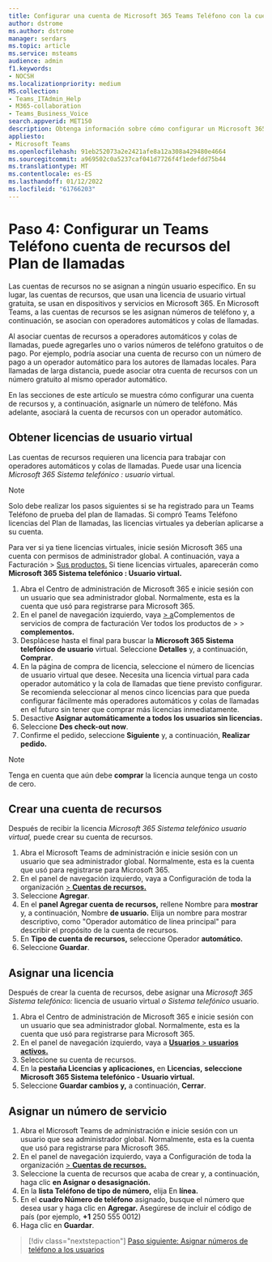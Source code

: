 ```yaml
---
title: Configurar una cuenta de Microsoft 365 Teams Teléfono con la cuenta de recursos Plan de llamadas
author: dstrome
ms.author: dstrome
manager: serdars
ms.topic: article
ms.service: msteams
audience: admin
f1.keywords:
- NOCSH
ms.localizationpriority: medium
MS.collection:
- Teams_ITAdmin_Help
- M365-collaboration
- Teams_Business_Voice
search.appverid: MET150
description: Obtenga información sobre cómo configurar un Microsoft 365 Teams Teléfono cuenta de recursos del plan de llamadas para su uso con operadores automáticos.
appliesto:
- Microsoft Teams
ms.openlocfilehash: 91eb252073a2e2421afe8a12a308a429480e4664
ms.sourcegitcommit: a969502c0a5237caf041d7726f4f1edefdd75b44
ms.translationtype: MT
ms.contentlocale: es-ES
ms.lasthandoff: 01/12/2022
ms.locfileid: "61766203"
---
```

# <a name="step-4-set-up-a-teams-phone-with-calling-plan-resource-account"></a>Paso 4: Configurar un Teams Teléfono cuenta de recursos del Plan de llamadas

Las cuentas de recursos no se asignan a ningún usuario específico. En su lugar, las cuentas de recursos, que usan una licencia de usuario virtual gratuita, se usan en dispositivos y servicios en Microsoft 365. En Microsoft Teams, a las cuentas de recursos se les asignan números de teléfono y, a continuación, se asocian con operadores automáticos y colas de llamadas.

Al asociar cuentas de recursos a operadores automáticos y colas de llamadas, puede agregarles uno o varios números de teléfono gratuitos o de pago. Por ejemplo, podría asociar una cuenta de recurso con un número de pago a un operador automático para los autores de llamadas locales. Para llamadas de larga distancia, puede asociar otra cuenta de recursos con un número gratuito al mismo operador automático.

En las secciones de este artículo se muestra cómo configurar una cuenta de recursos y, a continuación, asignarle un número de teléfono. Más adelante, asociará la cuenta de recursos con un operador automático.

## <a name="obtain-virtual-user-licenses"></a>Obtener licencias de usuario virtual

Las cuentas de recursos requieren una licencia para trabajar con operadores automáticos y colas de llamadas. Puede usar una licencia *Microsoft 365 Sistema telefónico : usuario* virtual.

> [!NOTE]
> Solo debe realizar los pasos siguientes si se ha registrado para un Teams Teléfono de prueba del plan de llamadas. Si compró Teams Teléfono licencias del Plan de llamadas, las licencias virtuales ya deberían aplicarse a su cuenta.
>
> Para ver si ya tiene licencias virtuales, inicie sesión Microsoft 365 una cuenta con permisos de administrador global. A continuación, vaya a Facturación > [Sus productos.](https://admin.microsoft.com/Adminportal/Home#/subscriptions) Si tiene licencias virtuales, aparecerán como **Microsoft 365 Sistema telefónico : Usuario virtual.**

1. Abra el Centro de administración de Microsoft 365 e inicie sesión con un usuario que sea administrador global. Normalmente, esta es la cuenta que usó para registrarse para Microsoft 365.
2. En el panel de navegación izquierdo, vaya <a href="https://admin.microsoft.com/Adminportal/Home#/catalog" target="_blank">  >  a</a>Complementos de servicios de compra de facturación Ver todos los productos de  >    >  **complementos.**
3. Desplácese hasta el final para buscar la **Microsoft 365 Sistema telefónico de usuario** virtual. Seleccione **Detalles** y, a continuación, **Comprar**.
4. En la página de compra de licencia, seleccione el número de licencias de usuario virtual que desee. Necesita una licencia virtual para cada operador automático y la cola de llamadas que tiene previsto configurar. Se recomienda seleccionar al menos cinco licencias para que pueda configurar fácilmente más operadores automáticos y colas de llamadas en el futuro sin tener que comprar más licencias inmediatamente.
5. Desactive **Asignar automáticamente a todos los usuarios sin licencias.**
6. Seleccione **Des check-out now**.
7. Confirme el pedido, seleccione **Siguiente** y, a continuación, **Realizar pedido.**

> [!NOTE]
> Tenga en cuenta que aún debe  **comprar** la licencia aunque tenga un costo de cero.

## <a name="create-a-resource-account"></a>Crear una cuenta de recursos

Después de recibir la licencia *Microsoft 365 Sistema telefónico usuario virtual,* puede crear su cuenta de recursos.

1. Abra el Microsoft Teams de administración e inicie sesión con un usuario que sea administrador global. Normalmente, esta es la cuenta que usó para registrarse para Microsoft 365.
2. En el panel de navegación izquierdo, vaya a Configuración de toda la organización <a href="https://admin.teams.microsoft.com/company-wide-settings/resource-accounts" target="_blank">   >  **Cuentas de recursos.**</a>
3. Seleccione **Agregar**.
4. En el **panel Agregar cuenta de recursos,** rellene Nombre para **mostrar** y, a continuación, Nombre **de usuario.** Elija un nombre para mostrar descriptivo, como "Operador automático de línea principal" para describir el propósito de la cuenta de recursos.
5. En **Tipo de cuenta de recursos,** seleccione Operador **automático.**
6. Seleccione **Guardar**.

## <a name="assign-a-license"></a>Asignar una licencia

Después de crear la cuenta de recursos, debe asignar una *Microsoft 365 Sistema telefónico:* licencia de usuario virtual *o Sistema telefónico* usuario.

1. Abra el Centro de administración de Microsoft 365 e inicie sesión con un usuario que sea administrador global. Normalmente, esta es la cuenta que usó para registrarse para Microsoft 365.
1. En el panel de navegación izquierdo, vaya a <a href="https://admin.microsoft.com/Adminportal/Home#/users" target="_blank"> **Usuarios**  >  **usuarios activos.**</a>
1. Seleccione su cuenta de recursos.
1. En la **pestaña Licencias y aplicaciones,** en **Licencias,** **seleccione Microsoft 365 Sistema telefónico - Usuario virtual.**
1. Seleccione **Guardar cambios y,** a continuación, **Cerrar**.

## <a name="assign-a-service-number"></a>Asignar un número de servicio

1. Abra el Microsoft Teams de administración e inicie sesión con un usuario que sea administrador global. Normalmente, esta es la cuenta que usó para registrarse para Microsoft 365.
1. En el panel de navegación izquierdo, vaya a Configuración de toda la organización <a href="https://admin.teams.microsoft.com/company-wide-settings/resource-accounts" target="_blank">   >  **Cuentas de recursos.**</a>
1. Seleccione la cuenta de recursos que acaba de crear y, a continuación, haga clic **en Asignar o desasignación.**
1. En la **lista Teléfono de tipo de número,** elija En **línea.**
1. En el **cuadro Número de teléfono** asignado, busque el número que desea usar y haga clic en **Agregar.** Asegúrese de incluir el código de país (por ejemplo, **+1** 250 555 0012)
1. Haga clic en **Guardar**.

> [!div class="nextstepaction"]
> [Paso siguiente: Asignar números de teléfono a los usuarios](set-up-assign-numbers.md)
